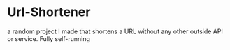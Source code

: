 # Url-Shortener
a random project I made that shortens a URL without any other outside API or service. Fully self-running
